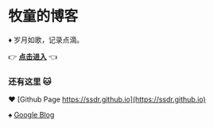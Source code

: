 # 牧童的博客
:diamonds: 岁月如歌，记录点滴。

:point_right: **[点击进入](posts)** :point_left:

### 还有这里 :cat:

:hearts: [Github Page https://ssdr.github.io](https://ssdr.github.io)

:spades: [Google Blog](https://sites.google.com/view/ssdr)
